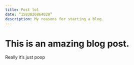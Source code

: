 ```yaml
---
title: Post lol
date: “1583826864020”
description: My reasons for starting a blog.
---
```


# This is an amazing blog post.

Really it’s just poop